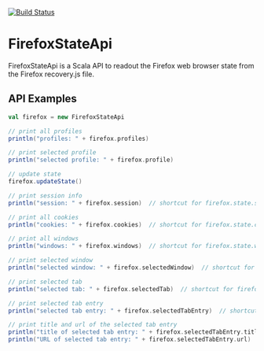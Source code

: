 [![Build Status](https://travis-ci.org/xylo/FirefoxStateApi.svg?branch=master)](https://travis-ci.org/xylo/FirefoxStateApi)

# FirefoxStateApi
FirefoxStateApi is a Scala API to readout the Firefox web browser state from the Firefox recovery.js file.

## API Examples

```scala
val firefox = new FirefoxStateApi

// print all profiles
println("profiles: " + firefox.profiles)

// print selected profile
println("selected profile: " + firefox.profile)

// update state
firefox.updateState()

// print session info
println("session: " + firefox.session)  // shortcut for firefox.state.session

// print all cookies
println("cookies: " + firefox.cookies)  // shortcut for firefox.state.cookies

// print all windows
println("windows: " + firefox.windows)  // shortcut for firefox.state.windows

// print selected window
println("selected window: " + firefox.selectedWindow)  // shortcut for firefox.state.selectedWindow

// print selected tab
println("selected tab: " + firefox.selectedTab)  // shortcut for firefox.state.selectedWindow.selectedTab

// print selected tab entry
println("selected tab entry: " + firefox.selectedTabEntry)  // shortcut for firefox.state.selectedWindow.selectedTab.selectedEntry

// print title and url of the selected tab entry
println("title of selected tab entry: " + firefox.selectedTabEntry.title)
println("URL of selected tab entry: " + firefox.selectedTabEntry.url)
```

